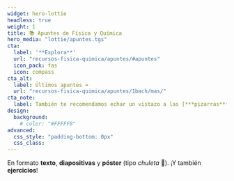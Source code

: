 ```yaml
---
widget: hero-lottie
headless: true
weight: 1
title: 📚 Apuntes de Física y Química
hero_media: "lottie/apuntes.tgs"
cta:
  label: '**Explora**'
  url: "recursos-fisica-quimica/apuntes/#apuntes"
  icon_pack: fas
  icon: compass
cta_alt:
  label: Últimos apuntes ➡️
  url: "recursos-fisica-quimica/apuntes/1bach/mas/"
cta_note:
  label: También te recomendamos echar un vistazo a las [***pizarras*** de **FiQuiPedia**](http://www.fiquipedia.es/home/recursos/docencia-contenidos-fisica-y-quimica-por-nivel/pizarras-fisica-y-quimica-por-nivel) y a los [**apuntes** de **FisQuiWeb**](https://fisquiweb.es/Apuntes/apuntes.htm).
design:
  background:
    # color: "#FFFFF8"
advanced:
  css_style: "padding-bottom: 0px"
  css_class: 
---
```


En formato **texto**, **diapositivas** y **póster** (tipo _chuleta_ 🥩). ¡Y también **ejercicios**!